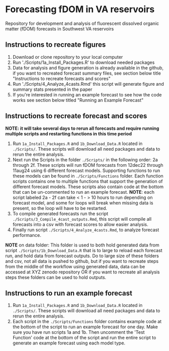 # Forecasting fDOM in VA reservoirs 
Repository for development and analysis of fluorescent dissolved organic matter (fDOM) forecasts in Southwest VA reservoirs

## Instructions to recreate figures
1.  Download or clone repository to your local computer
2.  Run './Scripts/1a_Install_Packages.R' to download needed packages
3.  Data for analysis and figure generation is already available in the github, if you want to recreated forecast summary files, see section below title "Instructions to recreate forecasts and scores"
4.  Run './Scripts/4_Analyze_4casts.Rmd' this script will generate figure and summary stats presented in the paper
5.  If you're interested in running an example forecast to see how the code works see section below titled "Running an Example Forecast"


## Instructions to recreate forecast and scores 
**NOTE: it will take several days to rerun all forecasts and require running multiple scripts and restarting functions in this time period**

1.  Run `1a_Install_Packages.R` and `1b_Download_Data.R` located in `./Scripts/`. These scripts will download all need packages and data to rerun the entire analysis.
2.  Next run the Scripts in the folder `./Scripts/` in the following order: 2a through 2f. These scripts will run fDOM forecasts from 12dec22 through 11aug24 using 6 different forecast models. Supporting functions to run these models can be found in `./Scripts/Functions` folder. Each function scripts contains one to multiple functions that support the generation of different forecast models. These scripts also contain code at the bottom that can be un-commented to run an example forecast. **NOTE**: each script labeled 2a - 2f can take < 1 -  > 10 hours to run depending on forecast model, and some for loops will break when missing data is present, so the loop will have to be restarted.
3.  To compile generated forecasts run the script `./Scripts/3_Compile_4cast_outputs.Rmd`, this script will compile all forecasts into a csv with forecast scores to allow easier analysis.
4.  Finally run script `./Scripts/4_Analyze_4casts.Rmd`, to analyze forecast performance.

**NOTE** on data folder: This folder is used to both hold generated data from script `./Scripts/1b_Download_Data.R` that is to large to reload each forecast run, and hold data from forecast outputs. Do to large size of these folders and csv, not all data is pushed to github, but if you want to recreate steps from the middle of the workflow using generated data, data can be accessed at XYZ zenodo repository OR if you want to recreate all analysis steps these folders can be used to hold outputs. 

## Instructions to run an example forecast

1.  Run `1a_Install_Packages.R` and `1b_Download_Data.R` located in `./Scripts/`. These scripts will download all need packages and data to rerun the entire analysis.
2.  Each script in the `./Scripts/Functions` folder contains example code at the bottom of the script to run an example forecast for one day. Make sure you have run scripts 1a and 1b. Then uncomment the 'Test Function' code at the bottom of the script and run the entire script to generate an example forecast using each model type. 

